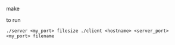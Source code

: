 make

to run 

```
./server <my_port> filesize ./client <hostname> <server_port> <my_port> filename
```

